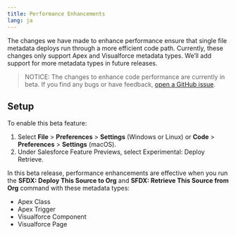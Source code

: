 ```yaml
---
title: Performance Enhancements
lang: ja
---
```


The changes we have made to enhance performance ensure that single file metadata deploys run through a more efficient code path. Currently, these changes only support Apex and Visualforce metadata types. We’ll add support for more metadata types in future releases.

> NOTICE: The changes to enhance code performance are currently in beta. If you find any bugs or have feedback, [open a GitHub issue](./en/bugs-and-feedback).

## Setup

To enable this beta feature:

1. Select **File** > **Preferences** > **Settings** (Windows or Linux) or **Code** > **Preferences** > **Settings** (macOS).
1. Under Salesforce Feature Previews, select Experimental: Deploy Retrieve.

In this beta release, performance enhancements are effective when you run the **SFDX: Deploy This Source to Org** and **SFDX: Retrieve This Source from Org** command with these metadata types:

- Apex Class
- Apex Trigger
- Visualforce Component
- Visualforce Page
